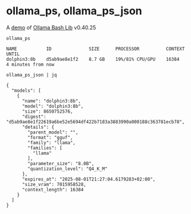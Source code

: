 # ollama_ps, ollama_ps_json

A [demo](../README.md#demos) of [Ollama Bash Lib](https://github.com/attogram/ollama-bash-lib) v0.40.25

`ollama_ps`
```
NAME           ID              SIZE      PROCESSOR          CONTEXT    UNTIL              
dolphin3:8b    d5ab9ae8e1f2    8.7 GB    19%/81% CPU/GPU    16384      4 minutes from now    
```

`ollama_ps_json | jq`
```
{
  "models": [
    {
      "name": "dolphin3:8b",
      "model": "dolphin3:8b",
      "size": 8650752576,
      "digest": "d5ab9ae8e1f22619a6be52e5694df422b7183a3883990a000188c363781ecb78",
      "details": {
        "parent_model": "",
        "format": "gguf",
        "family": "llama",
        "families": [
          "llama"
        ],
        "parameter_size": "8.0B",
        "quantization_level": "Q4_K_M"
      },
      "expires_at": "2025-08-01T21:27:04.6179283+02:00",
      "size_vram": 7015958528,
      "context_length": 16384
    }
  ]
}
```
